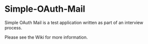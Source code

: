 Simple-OAuth-Mail
=================

Simple OAuth Mail is a test application written as part of an interview process.

Please see the Wiki for more information.
